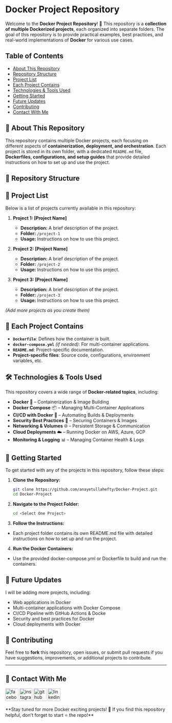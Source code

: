 # Docker Project Repository

Welcome to the **Docker Project Repository**! 🚀 This repository is a **collection of multiple Dockerized projects**, each organized into separate folders. The goal of this repository is to provide practical examples, best practices, and real-world implementations of **Docker** for various use cases.

## Table of Contents

- [About This Repository](#about-this-repository)
- [Repository Structure](#repository-structure)
- [Project List](#project-list)
- [Each Project Contains](#each-project-contains)
- [Technologies & Tools Used](#technologies--tools-used)
- [Getting Started](#getting-started)
- [Future Updates](#future-updates)
- [Contributing](#contributing)
- [Contact With Me](#contact-with-me)

## 📌 About This Repository <a name="about-this-repository"></a>

This repository contains multiple Docker projects, each focusing on different aspects of **containerization, deployment, and orchestration**. Each project is stored in its own folder, with a dedicated `README.md` file, **Dockerfiles, configurations, and setup guides** that provide detailed instructions on how to set up and use the project.


## 📂 Repository Structure <a name="repository-structure"></a>

## 📜 Project List <a name="project-list"></a>

Below is a list of projects currently available in this repository:

1. **Project 1: [Project Name]**
   - **Description:** A brief description of the project.
   - **Folder:** `/project-1`
   - **Usage:** Instructions on how to use this project.

2. **Project 2: [Project Name]**
   - **Description:** A brief description of the project.
   - **Folder:** `/project-2`
   - **Usage:** Instructions on how to use this project.

3. **Project 3: [Project Name]**
   - **Description:** A brief description of the project.
   - **Folder:** `/project-3`
   - **Usage:** Instructions on how to use this project.

*(Add more projects as you create them)*

## 📑 Each Project Contains <a name="each-project-contains"></a>
- **`Dockerfile`**: Defines how the container is built.
- **`docker-compose.yml`** *(if needed)*: For multi-container applications.
- **`README.md`**: Project-specific documentation.
- **Project-specific files**: Source code, configurations, environment variables, etc.

## 🛠️ Technologies & Tools Used <a name="technologies--tools-used"></a>

This repository covers a wide range of **Docker-related topics**, including:

- **Docker** 🐳 – Containerization & Image Building
- **Docker Compose** 📦 – Managing Multi-Container Applications
- **CI/CD with Docker** 🚀 – Automating Builds & Deployments
- **Security Best Practices** 🔐 – Securing Containers & Images
- **Networking & Volumes** 🌐 – Persistent Storage & Communication
- **Cloud Deployments** ☁️ – Running Docker on AWS, Azure, GCP
- **Monitoring & Logging** 📊 – Managing Container Health & Logs


## 🚀 Getting Started <a name="getting-started"></a>

To get started with any of the projects in this repository, follow these steps:

1. **Clone the Repository:**
   ```bash
   git clone https://github.com/anayetullahefty/Docker-Project.git
   cd Docker-Project
   
2. **Navigate to the Project Folder:**

   ```bash
   cd <Select One Project>
3. **Follow the Instructions:**
  - Each project folder contains its own README.md file with detailed instructions on how to set up and run the project.

4. **Run the Docker Containers:**
  - Use the provided docker-compose.yml or Dockerfile to build and run the containers.

## 📅 Future Updates <a name="future-updates"></a>

I will be adding more projects, including:

- Web applications in Docker
- Multi-container applications with Docker Compose
- CI/CD Pipeline with GitHub Actions & Docke
- Security and best practices for Docker
- Cloud deployments with Docker

## 🤝 Contributing <a name="contributing"></a>

Feel free to **fork** this repository, open issues, or submit pull requests if you have suggestions, improvements, or additional projects to contribute.

---
## 📧 Contact With Me <a name="contact-with-me"></a>
<p dir="auto"><a href="https://www.facebook.com/mohammad.a.u.efty/" rel="nofollow"><img src="https://raw.githubusercontent.com/rahuldkjain/github-profile-readme-generator/master/src/images/icons/Social/facebook.svg" alt="facebook" height="40" style="max-width: 100%;"></a>
  <a href="https://www.instagram.com/mohammad_a_u_efty/" rel="nofollow"><img src="https://raw.githubusercontent.com/rahuldkjain/github-profile-readme-generator/master/src/images/icons/Social/instagram.svg" alt="instagram" height="40" style="max-width: 100%;"></a>  
  <a href="https://twitter.com/anayet_efty" rel="nofollow">
  <img src="https://raw.githubusercontent.com/rahuldkjain/github-profile-readme-generator/master/src/images/icons/Social/facebook.svg" alt="github" height="40" style="max-width: 100%;"></a>
  <a href="https://www.linkedin.com/in/mohammad-a-u-efty/" rel="nofollow"><img src="https://raw.githubusercontent.com/rahuldkjain/github-profile-readme-generator/master/src/images/icons/Social/linked-in-alt.svg" alt="linkedin" height="40" style="max-width: 100%;"></a></p>
**Stay tuned for more Docker exciting projects! 🚀 If you find this repository helpful, don't forget to start ⭐ the repo!**

